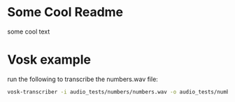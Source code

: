 # Some Cool Readme

some cool text

# Vosk example

run the following to transcribe the numbers.wav file:

```bash
vosk-transcriber -i audio_tests/numbers/numbers.wav -o audio_tests/numbers/numbers.txt
```